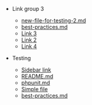 - Link group 3          
    - [new-file-for-testing-2.md](new-file-for-testing-2.md) 
    - [best-practices.md](best-practices.md) 
    - [Link 3](file.md) 
    - [Link 2](file.md) 
    - [Link 4](file.md) 

- Testing            
 
    - [Sidebar link](SIDEBAR.md) 
    - [README.md](README.md) 
    - [phpunit.md](phpunit.md) 
    - [Simple file](file.md) 
    - [best-practices.md](best-practices.md) 

